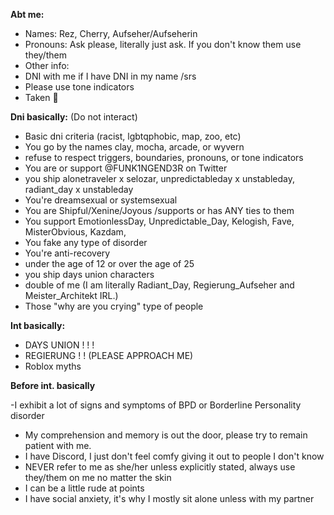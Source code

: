 **Abt me:**

- Names: Rez, Cherry, Aufseher/Aufseherin
- Pronouns: Ask please, literally just ask. If you don't know them use they/them
- Other info: 
- DNI with me if I have DNI in my name /srs
- Please use tone indicators
- Taken 💛 

**Dni basically:**
(Do not interact)

- Basic dni criteria (racist, lgbtqphobic, map, zoo, etc)
- You go by the names clay, mocha, arcade, or wyvern
- refuse to respect triggers, boundaries, pronouns, or tone indicators
- You are or support @FUNK1NGEND3R on Twitter
- you ship alonetraveler x selozar, unpredictableday x unstableday, radiant_day x unstableday
- You're dreamsexual or systemsexual
- You are Shipful/Xenine/Joyous /supports or has ANY ties to them
- You support EmotionlessDay, Unpredictable_Day, Kelogish, Fave, MisterObvious, Kazdam, 
- You fake any type of disorder
- You're anti-recovery 
- under the age of 12 or over the age of 25
- you ship days union characters
- double of me (I am literally Radiant_Day, Regierung_Aufseher and Meister_Architekt IRL.)
- Those "why are you crying" type of people


**Int basically:**

- DAYS UNION ! ! !
- REGIERUNG ! ! (PLEASE APPROACH ME)
- Roblox myths

**Before int. basically**

-I exhibit a lot of signs and symptoms of BPD or Borderline Personality disorder
- My comprehension and memory is out the door, please try to remain patient with me.
- I have Discord, I just don't feel comfy giving it out to people I  don't know
- NEVER refer to me as she/her unless explicitly stated, always use they/them on me no matter the skin
- I can be a little rude at points
- I have social anxiety, it's why I mostly sit alone unless with my partner

